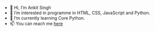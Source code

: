- 👋 Hi, I’m Ankit Singh
- 👀 I’m interested in programme in HTML, CSS, JavaScript and Python.
- 🌱 I’m currently learning Core Python.
- 📫 You can reach me [here](ansingh0174@gmail.com)

<!---
ansingh0174/ansingh0174 is a ✨ special ✨ repository because its `README.md` (this file) appears on your GitHub profile.
You can click the Preview link to take a look at your changes.
--->
